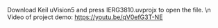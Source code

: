 Download Keil uVision5 and press IERG3810.uvprojx to open the file. \n 
Video of project demo: https://youtu.be/qV0efG3T-NE
